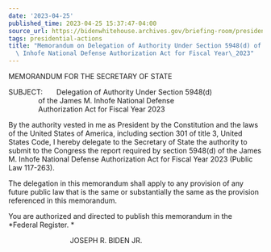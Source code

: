 ```yaml
---
date: '2023-04-25'
published_time: 2023-04-25 15:37:47-04:00
source_url: https://bidenwhitehouse.archives.gov/briefing-room/presidential-actions/2023/04/25/memorandum-on-delegation-of-authority-under-section-5948d-of-the-james-m-inhofe-national-defense-authorization-act-for-fiscal-year-2023/
tags: presidential-actions
title: "Memorandum on Delegation of Authority Under Section 5948(d) of the James M.\
  \ Inhofe National Defense Authorization Act for Fiscal Year\_2023"
---
```

 
MEMORANDUM FOR THE SECRETARY OF STATE

SUBJECT:       Delegation of Authority Under Section 5948(d)  
               of the James M. Inhofe National Defense  
               Authorization Act for Fiscal Year 2023  
  
By the authority vested in me as President by the Constitution and the
laws of the United States of America, including section 301 of title 3,
United States Code, I hereby delegate to the Secretary of State the
authority to submit to the Congress the report required by section
5948(d) of the James M. Inhofe National Defense Authorization Act for
Fiscal Year 2023 (Public Law 117-263).  
  
The delegation in this memorandum shall apply to any provision of any
future public law that is the same or substantially the same as the
provision referenced in this memorandum.   
  
You are authorized and directed to publish this memorandum in the
*Federal Register. *

                               JOSEPH R. BIDEN JR.
